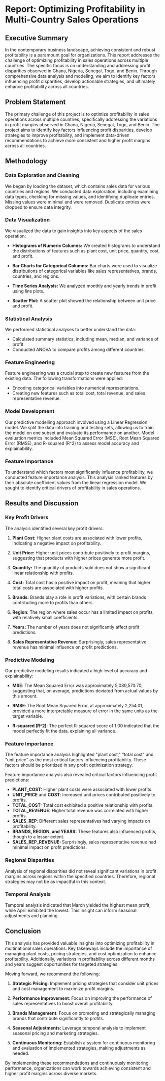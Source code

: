 # Report: Optimizing Profitability in Multi-Country Sales Operations

## Executive Summary

In the contemporary business landscape, achieving consistent and robust profitability is a paramount goal for organizations. This report addresses the challenge of optimizing profitability in sales operations across multiple countries. The specific focus is on understanding and addressing profit disparities observed in Ghana, Nigeria, Senegal, Togo, and Benin. Through comprehensive data analysis and modeling, we aim to identify key factors influencing profit disparities, develop actionable strategies, and ultimately enhance profitability across all countries.

## Problem Statement

The primary challenge of this project is to optimize profitability in sales operations across multiple countries, specifically addressing the variations in profit margins observed in Ghana, Nigeria, Senegal, Togo, and Benin. The project aims to identify key factors influencing profit disparities, develop strategies to improve profitability, and implement data-driven recommendations to achieve more consistent and higher profit margins across all countries.

## Methodology

### Data Exploration and Cleaning

We began by loading the dataset, which contains sales data for various countries and regions. We conducted data exploration, including examining data types, checking for missing values, and identifying duplicate entries. Missing values were minimal and were removed. Duplicate entries were dropped to ensure data integrity.

### Data Visualization

We visualized the data to gain insights into key aspects of the sales operation:

- **Histograms of Numeric Columns:** We created histograms to understand the distributions of features such as plant cost, unit price, quantity, cost, and profit.

- **Bar Charts for Categorical Columns:** Bar charts were used to visualize distributions of categorical variables like sales representatives, brands, countries, and regions.

- **Time Series Analysis:** We analyzed monthly and yearly trends in profit using line plots.

- **Scatter Plot:** A scatter plot showed the relationship between unit price and profit.

### Statistical Analysis

We performed statistical analyses to better understand the data:

- Calculated summary statistics, including mean, median, and variance of profit.
- Conducted ANOVA to compare profits among different countries.

### Feature Engineering

Feature engineering was a crucial step to create new features from the existing data. The following transformations were applied:

- Encoding categorical variables into numerical representations.
- Creating new features such as total cost, total revenue, and sales representative revenue.
  
### Model Development

Our predictive modelling approach involved using a Linear Regression model. We split the data into training and testing sets, allowing us to train the model on one subset and evaluate its performance on another. Model evaluation metrics included Mean Squared Error (MSE), Root Mean Squared Error (RMSE), and R-squared (R^2) to assess model accuracy and explainability.

### Feature Importance

To understand which factors most significantly influence profitability, we conducted feature importance analysis. This analysis ranked features by their absolute coefficient values from the linear regression model. We sought to identify critical drivers of profitability in sales operations.

## Results and Discussion

### Key Profit Drivers

The analysis identified several key profit drivers:

1. **Plant Cost:** Higher plant costs are associated with lower profits, indicating a negative impact on profitability.

2. **Unit Price:** Higher unit prices contribute positively to profit margins, suggesting that products with higher prices generate more profit.

3. **Quantity:** The quantity of products sold does not show a significant linear relationship with profits.

4. **Cost:** Total cost has a positive impact on profit, meaning that higher total costs are associated with higher profits.

5. **Brands:** Brands play a role in profit variations, with certain brands contributing more to profits than others.

6. **Region:** The region where sales occur has a limited impact on profits, with relatively small coefficients.

7. **Years:** The number of years does not significantly affect profit predictions.

8. **Sales Representative Revenue:** Surprisingly, sales representative revenue has minimal influence on profit predictions.

### Predictive Modeling

Our predictive modeling results indicated a high level of accuracy and explainability:

- **MSE**: The Mean Squared Error was approximately 5,080,570.70, suggesting that, on average, predictions deviated from actual values by this amount.

- **RMSE**: The Root Mean Squared Error, at approximately 2,254.01, provided a more interpretable measure of error in the same units as the target variable.

- **R-squared (R^2)**: The perfect R-squared score of 1.00 indicated that the model perfectly fit the data, explaining all variance.

### Feature Importance

The feature importance analysis highlighted "plant cost," "total cost" and "unit price" as the most critical factors influencing profitability. These factors should be prioritized in any profit optimization strategy.

Feature importance analysis also revealed critical factors influencing profit predictions:

- **PLANT_COST:** Higher plant costs were associated with lower profits.
- **UNIT_PRICE** and **COST**: Increased unit prices contributed positively to profits.
- **TOTAL_COST:** Total cost exhibited a positive relationship with profits.
- **TOTAL_REVENUE:** Higher total revenue was correlated with higher profits.
- **SALES_REP**: Different sales representatives had varying impacts on profitability.
- **BRANDS, REGION, and YEARS:** These features also influenced profits, though to a lesser extent.
- **SALES_REP_REVENUE:** Surprisingly, sales representative revenue had minimal impact on profit predictions.

### Regional Disparities

Analysis of regional disparities did not reveal significant variations in profit margins across regions within the specified countries. Therefore, regional strategies may not be as impactful in this context.

### Temporal Analysis

Temporal analysis indicated that March yielded the highest mean profit, while April exhibited the lowest. This insight can inform seasonal adjustments and planning.

## Conclusion

This analysis has provided valuable insights into optimizing profitability in multinational sales operations. Key takeaways include the importance of managing plant costs, pricing strategies, and cost optimization to enhance profitability. Additionally, variations in profitability across different months and years suggest opportunities for targeted strategies.

Moving forward, we recommend the following:

1. **Strategic Pricing**: Implement pricing strategies that consider unit prices and cost management to maximize profit margins.

2. **Performance Improvement**: Focus on improving the performance of sales representatives to boost overall profitability.

3. **Brands Management:** Focus on promoting and strategically managing brands that contribute significantly to profits.

4. **Seasonal Adjustments:** Leverage temporal analysis to implement seasonal pricing and marketing strategies.

6. **Continuous Monitoring:** Establish a system for continuous monitoring and evaluation of implemented strategies, making adjustments as needed.

By implementing these recommendations and continuously monitoring performance, organizations can work towards achieving consistent and higher profit margins across diverse markets.
